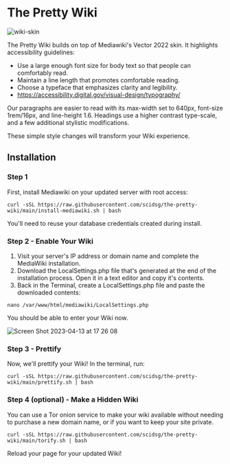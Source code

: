 # The Pretty Wiki

![wiki-skin](https://user-images.githubusercontent.com/28545431/232145691-aab88b85-d257-4d1a-92ee-d56301319dac.png)

The Pretty Wiki builds on top of Mediawiki's Vector 2022 skin. It highlights accessibility guidelines:

- Use a large enough font size for body text so that people can comfortably read. 
- Maintain a line length that promotes comfortable reading.
- Choose a typeface that emphasizes clarity and legibility.
- https://accessibility.digital.gov/visual-design/typography/

Our paragraphs are easier to read with its max-width set to 640px, font-size 1rem/16px, and line-height 1.6. Headings use a higher contrast type-scale, and a few additional stylistic modifications. 

These simple style changes will transform your Wiki experience.

## Installation

### Step 1
First, install Mediawiki on your updated server with root access:

```
curl -sSL https://raw.githubusercontent.com/scidsg/the-pretty-wiki/main/install-mediawiki.sh | bash
```

You'll need to reuse your database credentials created during install.

### Step 2 - Enable Your Wiki
 1. Visit your server's IP address or domain name and complete the MediaWiki installation. 
 2. Download the LocalSettings.php file that's generated at the end of the installation process. Open it in a text editor and copy it's contents.
 3. Back in the Terminal, create a LocalSettings.php file and paste the downloaded contents:
 
 ```
nano /var/www/html/mediawiki/LocalSettings.php 
 ```

You should be able to enter your Wiki now.

![Screen Shot 2023-04-13 at 17 26 08](https://user-images.githubusercontent.com/28545431/232121037-8e7c720b-7148-4692-afca-04f209370dfd.png)

### Step 3 - Prettify
Now, we'll prettify your Wiki! In the terminal, run:

```
curl -sSL https://raw.githubusercontent.com/scidsg/the-pretty-wiki/main/prettify.sh | bash
```

### Step 4 (optional) - Make a Hidden Wiki
You can use a Tor onion service to make your wiki available without needing to purchase a new domain name, or if you want to keep your site private.

```
curl -sSL https://raw.githubusercontent.com/scidsg/the-pretty-wiki/main/torify.sh | bash
```

Reload your page for your updated Wiki!

